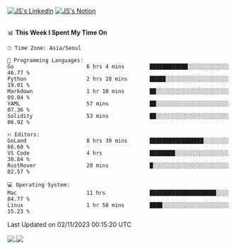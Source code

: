 
[![JS's LinkedIn](https://img.shields.io/badge/LinkedIn-blue?style=for-the-badge&logo=linkedin)](https://www.linkedin.com/in/jaeseung-lee-5a2a32139/) 
[![JS's Notion](https://img.shields.io/badge/Notion-black?style=for-the-badge&logo=notion)](https://bit.ly/ljswiki1) <br><br>
<!-- ![JS's GitHub stats](https://github-readme-stats-lemon-five.vercel.app/api?username=tkxkd0159&hide=contribs,prs,stars,issues&show_icons=true&theme=react&include_all_commits=true)   -->
<!-- ![Top Langs](https://github-readme-stats-lemon-five.vercel.app/api/top-langs/?username=tkxkd0159&layout=compact&hide=jupyter%20notebook,scss,html,css&langs_count=10)  -->


<!--START_SECTION:waka-->
📊 **This Week I Spent My Time On** 

```text
🕑︎ Time Zone: Asia/Seoul

💬 Programming Languages: 
Go                       6 hrs 4 mins        ████████████░░░░░░░░░░░░░   46.77 % 
Python                   2 hrs 28 mins       █████░░░░░░░░░░░░░░░░░░░░   19.01 % 
Markdown                 1 hr 10 mins        ██░░░░░░░░░░░░░░░░░░░░░░░   09.04 % 
YAML                     57 mins             ██░░░░░░░░░░░░░░░░░░░░░░░   07.36 % 
Solidity                 53 mins             ██░░░░░░░░░░░░░░░░░░░░░░░   06.92 % 

🔥 Editors: 
GoLand                   8 hrs 39 mins       █████████████████░░░░░░░░   66.60 % 
VS Code                  4 hrs               ████████░░░░░░░░░░░░░░░░░   30.84 % 
RustRover                20 mins             █░░░░░░░░░░░░░░░░░░░░░░░░   02.57 % 

💻 Operating System: 
Mac                      11 hrs              █████████████████████░░░░   84.77 % 
Linux                    1 hr 58 mins        ████░░░░░░░░░░░░░░░░░░░░░   15.23 % 
```


 Last Updated on 02/11/2023 00:15:20 UTC
<!--END_SECTION:waka-->

<a href="https://github.com/tkxkd0159/dsalgo">
  <img align="center" src="https://github-readme-stats-lemon-five.vercel.app/api/pin/?username=tkxkd0159&repo=dsalgo&theme=react" />
</a>
<a href="https://github.com/tkxkd0159/books">
  <img align="center" src="https://github-readme-stats-lemon-five.vercel.app/api/pin/?username=tkxkd0159&repo=books&theme=react" />
</a>

<!---
- 🔭 I’m currently working on ...
- 🌱 I’m currently learning blockchain and distributed network
- 👯 I’m looking to collaborate on ...
- 🤔 I’m looking for help with ...
- 💬 Ask me about ...
- 📫 How to reach me: ...
- 😄 Pronouns: ...
- ⚡ Fun fact: ...
-->

